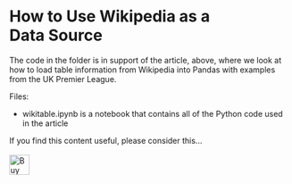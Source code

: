 # How to Use Wikipedia as a Data Source

The code in the folder is in support of the article, above, where we look at how to load table information from Wikipedia into Pandas with examples from the UK Premier League.

Files:

- wikitable.ipynb is a notebook that contains all of the Python code used in the article

If you find this content useful, please consider this... <br/><br/>
<a href='https://ko-fi.com/M4M64THKG' target='_blank'><img height='36' style='border:0px;height:36px;' src='https://cdn.ko-fi.com/cdn/kofi2.png?v=2' border='0' alt='Buy Me a Coffee at ko-fi.com' /></a>